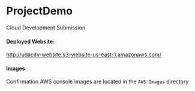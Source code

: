 # ProjectDemo
Cloud Development Submission

#### Deployed Website:
http://udacity-website.s3-website-us-east-1.amazonaws.com/

#### Images
Confirmation AWS console images are located in the `AWS Images` directory
